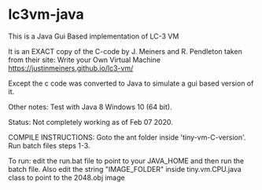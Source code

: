 # lc3vm-java
This is a Java Gui Based implementation of LC-3 VM

It is an EXACT copy of the C-code by J. Meiners and R. Pendleton taken from their site: Write your Own Virtual Machine 
https://justinmeiners.github.io/lc3-vm/

Except the c code was converted to Java to simulate a gui based version of it.

Other notes:
Test with Java 8 Windows 10 (64 bit).

Status: Not completely working as of Feb 07 2020.

COMPILE INSTRUCTIONS:
Goto the ant folder inside 'tiny-vm-C-version'. Run batch files steps 1-3.

To run: edit the run.bat file to point to your JAVA_HOME and then run the batch file. Also edit the string "IMAGE_FOLDER" inside tiny.vm.CPU.java class to point to the 2048.obj image

